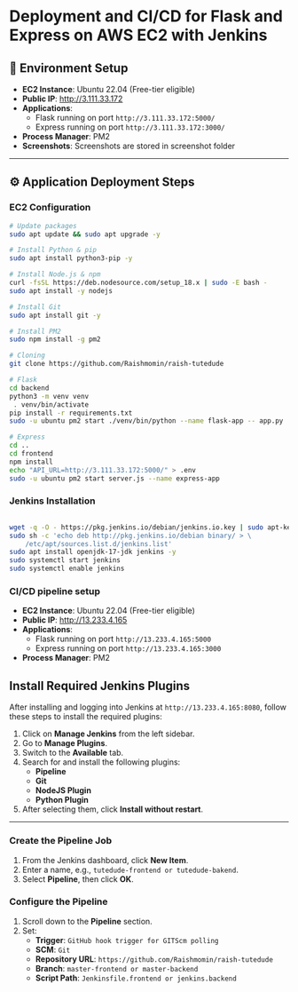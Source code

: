 # Deployment and CI/CD for Flask and Express on AWS EC2 with Jenkins

## 🔧 Environment Setup

- **EC2 Instance**: Ubuntu 22.04 (Free-tier eligible)
- **Public IP**: http://3.111.33.172
- **Applications**:
  - Flask running on port `http://3.111.33.172:5000/`
  - Express running on port `http://3.111.33.172:3000/`
- **Process Manager**: PM2
- **Screenshots**: Screenshots are stored in screenshot folder

---

## ⚙️ Application Deployment Steps

### EC2 Configuration

```bash
# Update packages
sudo apt update && sudo apt upgrade -y

# Install Python & pip
sudo apt install python3-pip -y

# Install Node.js & npm
curl -fsSL https://deb.nodesource.com/setup_18.x | sudo -E bash -
sudo apt install -y nodejs

# Install Git
sudo apt install git -y

# Install PM2
sudo npm install -g pm2

# Cloning
git clone https://github.com/Raishmomin/raish-tutedude

# Flask
cd backend
python3 -m venv venv
 . venv/bin/activate
pip install -r requirements.txt
sudo -u ubuntu pm2 start ./venv/bin/python --name flask-app -- app.py

# Express
cd ..
cd frontend
npm install
echo "API_URL=http://3.111.33.172:5000/" > .env
sudo -u ubuntu pm2 start server.js --name express-app
```


###  Jenkins Installation

```bash

wget -q -O - https://pkg.jenkins.io/debian/jenkins.io.key | sudo apt-key add -
sudo sh -c 'echo deb http://pkg.jenkins.io/debian binary/ > \
    /etc/apt/sources.list.d/jenkins.list'
sudo apt install openjdk-17-jdk jenkins -y
sudo systemctl start jenkins
sudo systemctl enable jenkins

```

###  CI/CD pipeline setup

- **EC2 Instance**: Ubuntu 22.04 (Free-tier eligible)
- **Public IP**: http://13.233.4.165
- **Applications**:
  - Flask running on port `http://13.233.4.165:5000`
  - Express running on port `http://13.233.4.165:3000`
- **Process Manager**: PM2

## Install Required Jenkins Plugins

After installing and logging into Jenkins at `http://13.233.4.165:8080`, follow these steps to install the required plugins:

1. Click on **Manage Jenkins** from the left sidebar.
2. Go to **Manage Plugins**.
3. Switch to the **Available** tab.
4. Search for and install the following plugins:
   - **Pipeline**
   - **Git**
   - **NodeJS Plugin**
   - **Python Plugin**
5. After selecting them, click **Install without restart**.

---

### Create the Pipeline Job

1. From the Jenkins dashboard, click **New Item**.
2. Enter a name, e.g., `tutedude-frontend or tutedude-bakend`.
3. Select **Pipeline**, then click **OK**.

### Configure the Pipeline

1. Scroll down to the **Pipeline** section.
2. Set:
   - **Trigger**: `GitHub hook trigger for GITScm polling`
   - **SCM**: `Git`
   - **Repository URL**: `https://github.com/Raishmomin/raish-tutedude`
   - **Branch**: `master-frontend or master-backend` 
   - **Script Path**: `Jenkinsfile.frontend or jenkins.backend` 
